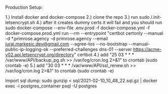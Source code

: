 Production Setup:

1.) Install docker and docker-compose
2.) clone the repo
3.) run sudo /.init-letsencrypt.sh
4.) after it creates dummy certs it will fail and you should run 
sudo docker-compose --env-file .env.prod -f docker-compose.yml -f docker-compose.prod.yml run --rm --entrypoint "certbot certonly --manual -d *.primrose.agency -d primrose.agency --email juraj.markesic.dev@gmail.com --agree-tos --no-bootstrap --manual-public-ip-logging-ok --preferred-challenges dns-01 --server https://acme-v02.api.letsencrypt.org/directory" certbot
4.) add "25 03 * * * /var/www/API/backup_pg.sh >> /var/log/cron.log 2>&1" to crontab (sudo crontab -e)
5.) add "30 03 * * * /var/www/API/ssl_renew.sh >> /var/log/cron.log 2>&1" to crontab (sudo crontab -e)

Import sql dump:
sudo gunzip < sql/2021-02-10_10_48_22.sql.gz | docker exec -i postgres_container psql -U postgres
